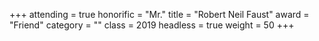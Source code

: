 +++
attending = true
honorific = "Mr."
title     = "Robert Neil Faust"
award     = "Friend"
category  = ""
class     = 2019
headless  = true
weight    = 50
+++
